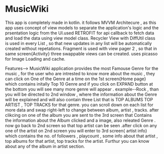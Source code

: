 # MusicWiki
This app is completely made in kotlin. it follows MVVM Architecure , as this app uses concept of view models to separate the application's logic 
and the prsentation logic from the UI.used RETROFIT for api callback to fetch data and load the data using view model class.
   Recycler View with DiffUtil class is used in every List , so that new updates in any list will be automatically created without repetations.
   Fragment is used with view pager 2 , so that in same screen{Activity} three swappable views can be created.
   uses picasso for Image Loading and cache.
   

Features--> MusicWiki application provides the most Famouse Genre for the music , for the user who are intrested to know more about the music , they can 
            click on One of the Genre at a time on the 1st screen{Home page} which contains initally Top 10 Genre and if you click on EXPAND button at the bottom
            you will see many more genre will appear . example--Rock , than you will be directed to 2nd window , where the information about the
            Genre will be explained and will also contain three List that is TOP ALBUMS  TOP ARTIST , TOP TRACKS for that genre. you can scroll down on each list
            for more data and swap right-left to change between album, artist , tracks. after clikcing on one of the album you are sent to the 3rd screen that
            Contains the information about the Album clicked and a image, also releated Genre . now go back to 2nd screen so that top artist can be seen .after 
            click on any one of the artist on 2nd screen you will enter to 3rd screen{ artist info} which contains the no. of followers , playcount , some info about
            that artist , top albums for that artist, top tracks for the artist. Furthur you can know about any of the album in artist section.
